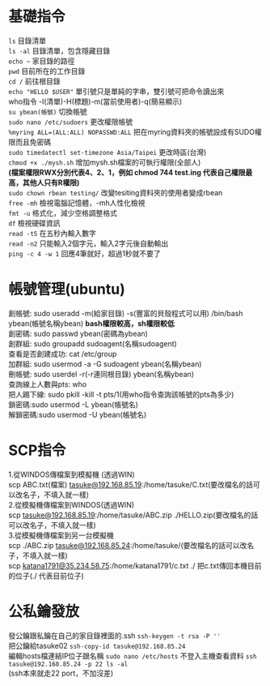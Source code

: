 **基礎指令**
==
 ```ls```  目錄清單  
 ```ls -al```  目錄清單，包含隱藏目錄  
 ```echo ~```  家目錄的路徑  
 ```pwd```   目前所在的工作目錄  
 ```cd /```   前往根目錄  
 ```echo "HELLO $USER"```   單引號只是單純的字串，雙引號可把命令讀出來  
who指令 -l(清單)-H(標題)-m(當前使用者)-q(簡易顯示)     
 ```su ybean(帳號)```   切換帳號  
 ```sudo nano /etc/sudoers```  更改權限帳號  
 ```%myring ALL=(ALL:ALL) NOPASSWD:ALL```   把在myring資料夾的帳號設成有SUDO權限而且免密碼  
 ```sudo timedatectl set-timezone Asia/Taipei```   更改時區(台灣)  
 ```chmod +x ./mysh.sh```  增加mysh.sh檔案的可執行權限(全部人)   
**(檔案權限RWX分別代表4、2、1，例如 chmod 744 test.ing 代表自己權限最高，其他人只有R權限)**     
 ```sudo chown rbean testing/```  改變tesiting資料夾的使用者變成rbean   
`free -mh` 檢視電腦記憶體，-mh人性化檢視  
`fmt -u` 格式化，減少空格調整格式  
`df` 檢視硬碟資訊  
`read -t5` 在五秒內輸入數字  
`read -n2` 只能輸入2個字元，輸入2字元後自動輸出  
`ping -c 4 -w 1` 回應4筆就好，超過1秒就不要了  


**帳號管理(ubuntu)**
==
創帳號: sudo useradd -m(給家目錄) -s(豐富的貝殼程式可以用) /bin/bash ybean(帳號名稱ybean) **bash權限較高，sh權限較低**  
創密碼: sudo passwd ybean(密碼為ybean)  
創群組: sudo groupadd sudoagent(名稱sudoagent)  
查看是否創建成功: cat /etc/group  
加群組: sudo usermod -a -G sudoagent ybean(名稱ybean)  
刪帳號: sudo userdel -r(-r連同根目錄) ybean(名稱ybean)  
查詢線上人數與pts: who  
把人踢下線: sudo pkill -kill -t  pts/1(用who指令查詢該帳號的pts為多少)  
鎖密碼:sudo usermod -L ybean(帳號名)  
解鎖密碼:sudo usermod -U ybean(帳號名)  

**SCP指令**
==
1.從WINDOS傳檔案到模擬機 (透過WIN)  
scp ABC.txt(檔案) tasuke@192.168.85.19:/home/tasuke/C.txt(要改檔名的話可以改名子，不填入就一樣)  
2.從模擬機傳檔案到WINDOS(透過WIN)  
scp tasuke@192.168.85.19:/home/tasuke/ABC.zip ./HELLO.zip(要改檔名的話可以改名子，不填入就一樣)  
3.從模擬機傳檔案到另一台模擬機  
scp ./ABC.zip tasuke@192.168.85.24:/home/tasuke/(要改檔名的話可以改名子，不填入就一樣)  
scp katana1791@35.234.58.75:/home/katana1791/c.txt ./ 把c.txt傳回本機目前的位子(./ 代表目前位子)    

**公私鑰發放**
==
發公鑰跟私鑰在自己的家目錄裡面的.ssh ```ssh-keygen -t rsa -P ''```   
把公鑰給tasuke02 ```ssh-copy-id tasuke@192.168.85.24```  
編輯hosts檔連結IP位子跟名稱  ```sudo nano /etc/hosts```
不登入主機查看資料 ```ssh tasuke@192.168.85.24 -p 22 ls -al```   
(ssh本來就走22 port，不加沒差)





